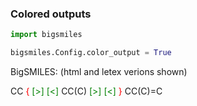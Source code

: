 

### Colored outputs
```python
import bigsmiles

bigsmiles.Config.color_output = True
```

BigSMILES: (html and letex verions shown)

CC
<span style="color:red">{</span>
<span style="color:green">[>]</span>
<span style="color:green">[<]</span>
CC(C)
<span style="color:green">[>]</span>
<span style="color:green">[<]</span>
<span style="color:red">}</span>
CC(C)=C


